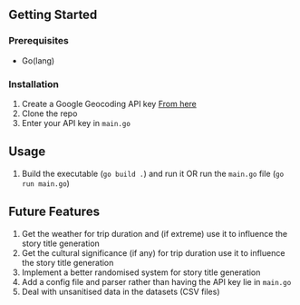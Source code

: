 <!-- GETTING STARTED -->
## Getting Started

### Prerequisites
- Go(lang)

### Installation
1. Create a Google Geocoding API key [From here](https://developers.google.com/maps/documentation/geocoding/overview)
2. Clone the repo
3. Enter your API key in `main.go`


<!-- USAGE EXAMPLES -->
## Usage
1. Build the executable (`go build .`) and run it OR run the `main.go` file (`go run main.go`)

<!-- FUTURE FEATURES -->
## Future Features
1. Get the weather for trip duration and (if extreme) use it to influence the story title generation
2. Get the cultural significance (if any) for trip duration use it to influence the story title generation
3. Implement a better randomised system for story title generation
4. Add a config file and parser rather than having the API key lie in `main.go`
5. Deal with unsanitised data in the datasets (CSV files)
